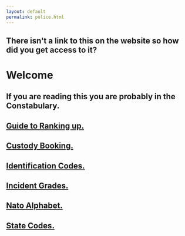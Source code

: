 ```yaml
---
layout: default
permalink: police.html
---
```


There isn't a link to this on the website so how did you get access to it?
---

# Welcome

If you are reading this you are probably in the Constabulary.
---
[Guide to Ranking up.](police/rankup.html)
---

[Custody Booking.](police/custody-booking.html)
---

[Identification Codes.](police/identification-codes.html)
---

[Incident Grades.](police/incident-grades.html)
---

[Nato Alphabet.](police/nato-alphabet.html)
---

[State Codes.](/police/state-codes.html)
---
